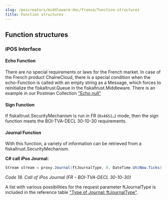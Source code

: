 ```yaml
---
slug: /poscreators/middleware-doc/france/function-structures
title: Function structures
---
```


## Function structures

### iPOS Interface

#### Echo Function

There are no special requirements or laws for the French market.
In case of the French product ChaîneCloud, there is a special condition when the echo-Function is called with an empty string as a Message, which forces to reinitialize the fiskaltrust.Queue in the fiskaltrust.Middleware.
There is an example in our Postman Collection ["Echo null"](https://middleware-samples.docs.fiskaltrust.cloud/#a6bcafe6-08e1-49a9-b10e-725d1404365e)

#### Sign Function

If fiskaltrust.SecurityMechanism is run in FR (`0x4652…`) mode, then the sign function meets the BOI-TVA-DECL 30-10-30 requirements.

#### Journal Function

With this function, a variety of information can be retrieved from a fiskaltrust.SecurityMechanism.

**C# call iPos Journal:**
```cs
Stream stream = proxy.Journal(ftJournalType, 0, DateTime.UtcNow.Ticks);
```

<span id="_Toc527986842" class="anchor"></span>*Code 18. Call of iPos Journal (FR – BOI-TVA-DECL 30-10-30)*

A list with various possibilities for the request parameter ftJournalType is included in the reference table ["Type of Journal: ftJournalType"](../reference-tables/reference-tables.md#t-type-of-journal-ftjournaltype-160).
